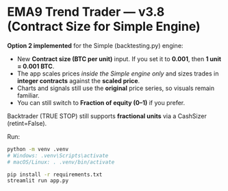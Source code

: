 
# EMA9 Trend Trader — v3.8 (Contract Size for Simple Engine)

**Option 2 implemented** for the Simple (backtesting.py) engine:
- New **Contract size (BTC per unit)** input. If you set it to **0.001**, then **1 unit = 0.001 BTC**.
- The app scales prices *inside the Simple engine only* and sizes trades in **integer contracts** against the **scaled price**.
- Charts and signals still use the **original** price series, so visuals remain familiar.
- You can still switch to **Fraction of equity (0–1)** if you prefer.

Backtrader (TRUE STOP) still supports **fractional units** via a CashSizer (retint=False).

Run:
```bash
python -m venv .venv
# Windows: .venv\Scripts\activate
# macOS/Linux: . .venv/bin/activate

pip install -r requirements.txt
streamlit run app.py
```
